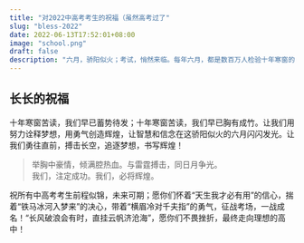 ```yaml
---
title: "对2022中高考考生的祝福（虽然高考过了"
slug: "bless-2022"
date: 2022-06-13T17:52:01+08:00
image: "school.png"
draft: false
description: "六月，骄阳似火；考试，悄然来临。每年六月，都是数百万人检验十年寒窗的日子。因为，中考和高考，来了。  "
---
```

<!--more-->  
## 长长的祝福  
十年寒窗苦读，我们早已蓄势待发；十年寒窗苦读，我们早已胸有成竹。让我们用努力诠释梦想，用勇气创造辉煌，让智慧和信念在这骄阳似火的六月闪闪发光。让我们勇往直前，搏击长空，追逐梦想，书写辉煌！

> 举胸中豪情，倾满腔热血。与雷霆搏击，同日月争光。  
> 我们，注定成功。我们，必将辉煌。  

祝所有中高考考生前程似锦，未来可期；愿你们怀着“天生我才必有用”的信心，揣着“铁马冰河入梦来”的决心，带着“横眉冷对千夫指”的勇气，征战考场，一战成名！“长风破浪会有时，直挂云帆济沧海”，愿你们不畏挫折，最终走向理想的高中！  
